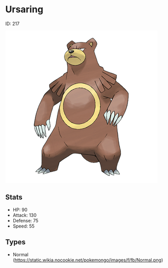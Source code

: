# Ursaring


ID: 217

![](https://raw.githubusercontent.com/PokeAPI/sprites/master/sprites/pokemon/other/official-artwork/217.png "Ursaring")

## Stats


 - HP: 90
 - Attack: 130
 - Defense: 75
 - Speed: 55

## Types


 - Normal (https://static.wikia.nocookie.net/pokemongo/images/f/fb/Normal.png)
